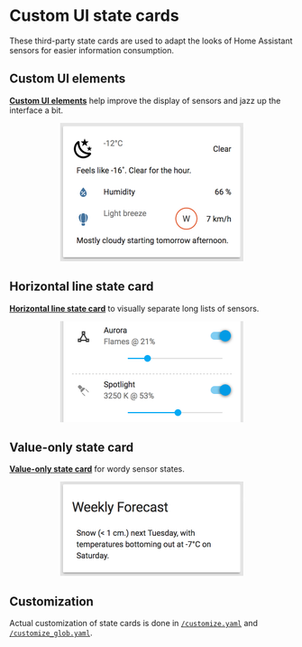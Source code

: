 # Custom UI state cards

These third-party state cards are used to adapt the looks of Home Assistant sensors for easier information consumption.


## Custom UI elements

**[Custom UI elements](https://github.com/andrey-git/home-assistant-custom-ui)** help improve the display of sensors and jazz up the interface a bit.

<p align="center">
    <img src="../../screenshots/ui-current-conditions@2x.png" alt="Custom UI + Value-only state card" width="325">
</p>


## Horizontal line state card

**[Horizontal line state card](https://github.com/covrig/homeassistant-hline)** to visually separate long lists of sensors.

<p align="center">
    <img src="../../screenshots/ui-horizontal-line@2x.png" alt="Custom UI + Horizontal line state card" width="325">
</p>


## Value-only state card

**[Value-only state card](https://community.home-assistant.io/t/display-only-text-in-card/20536/26)** for wordy sensor states.

<p align="center">
    <img src="../../screenshots/ui-weekly-forecast@2x.png" alt="Value-only state card" width="325">
</p>


## Customization

Actual customization of state cards is done in [`/customize.yaml`](../../customize.yaml) and [`/customize_glob.yaml`](../../customize_glob.yaml).
